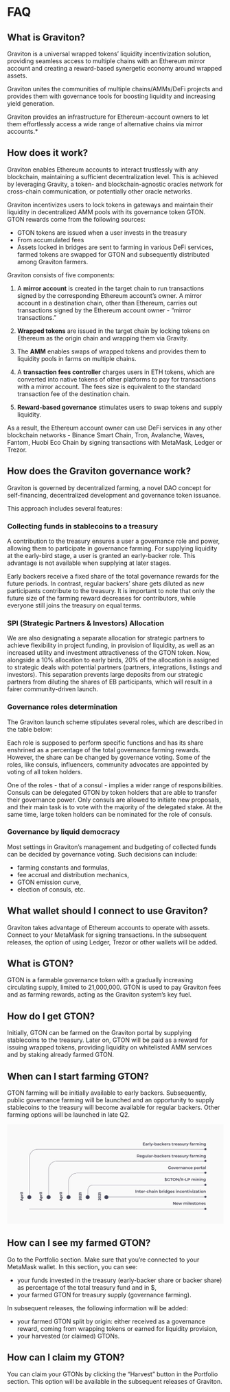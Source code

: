 # FAQ

## What is Graviton?

Graviton is a universal wrapped tokens’ liquidity incentivization solution, providing seamless access to multiple chains with an Ethereum mirror account and creating a reward-based synergetic economy around wrapped assets.

Graviton unites the communities of multiple chains/AMMs/DeFi projects and provides them with governance tools for boosting liquidity and increasing yield generation.

Graviton provides an infrastructure for Ethereum-account owners to let them effortlessly access a wide range of alternative chains via mirror accounts.\*

## How does it work?

Graviton enables Ethereum accounts to interact trustlessly with any blockchain, maintaining a sufficient decentralization level. This is achieved by leveraging Gravity, a token- and blockchain-agnostic oracles network for cross-chain communication, or potentially other oracle networks.

Graviton incentivizes users to lock tokens in gateways and maintain their liquidity in decentralized AMM pools with its governance token GTON. GTON rewards come from the following sources:

* GTON tokens are issued when a user invests in the treasury
* From accumulated fees
* Assets locked in bridges are sent to farming in various DeFi services, farmed tokens are swapped for GTON and subsequently distributed among Graviton farmers.

Graviton consists of five components: 

1. A **mirror account** is created in the target chain to run transactions signed by the corresponding Ethereum account’s owner. A mirror account in a destination chain, other than Ethereum, carries out transactions signed by the Ethereum account owner - “mirror transactions.” 

2. **Wrapped tokens** are issued in the target chain by locking tokens on Ethereum as the origin chain and wrapping them via Gravity.

3. The **AMM** enables swaps of wrapped tokens and provides them to liquidity pools in farms on multiple chains.

4. A **transaction fees controller** charges users in ETH tokens, which are converted into native tokens of other platforms to pay for transactions with a mirror account. The fees size is equivalent to the standard transaction fee of the destination chain.

5. **Reward-based governance** stimulates users to swap tokens and supply liquidity.

As a result, the Ethereum account owner can use DeFi services in any other blockchain networks - Binance Smart Chain, Tron, Avalanche, Waves, Fantom, Huobi Eco Chain by signing transactions with MetaMask, Ledger or Trezor.

## How does the Graviton governance work?

Graviton is governed by decentralized  farming, a novel DAO concept for self-financing, decentralized development and governance token issuance.

This approach includes several features:

### Collecting funds in stablecoins to a treasury 

A contribution to the treasury ensures a user a governance role and power, allowing them to participate in governance farming. For supplying liquidity at the early-bird stage, a user is granted an early-backer role. This advantage is not available when supplying at later stages.

Early backers receive a fixed share of the total governance rewards for the future periods. In contrast, regular backers’ share gets diluted as new participants contribute to the treasury. It is important to note that only the future size of the farming reward decreases for contributors, while everyone still joins the treasury on equal terms. 

### SPI \(Strategic Partners & Investors\) Allocation

We are also designating a separate allocation for strategic partners to achieve flexibility in project funding, in provision of liquidity, as well as an increased utility and investment attractiveness of the GTON token. Now, alongside a 10% allocation to early birds, 20% of the allocation is assigned to strategic deals with potential partners \(partners, integrations, listings and investors\). This separation prevents large deposits from our strategic partners from diluting the shares of EB participants, which will result in a fairer community-driven launch.

### Governance roles determination

The Graviton launch scheme stipulates several roles, which are described in the table below:



Each role is supposed to perform specific functions and has its share enshrined as a percentage of the total governance farming rewards. However, the share can be changed by governance voting. Some of the roles, like consuls, influencers, community advocates are appointed by voting of all token holders.

One of the roles - that of a consul - implies a wider range of responsibilities. Consuls can be delegated GTON by token holders that are able to transfer their governance power. Only consuls are allowed to initiate new proposals, and their main task is to vote with the majority of the delegated stake. At the same time, large token holders can be nominated for the role of consuls.

### Governance by liquid democracy

Most settings in Graviton’s management and budgeting of collected funds can be decided by governance voting. Such decisions can include:

* farming constants and formulas,
* fee accrual and distribution mechanics,
* GTON emission curve,
* election of consuls, etc.

## What wallet should I connect to use Graviton?

Graviton takes advantage of Ethereum accounts to operate with assets. Connect to your MetaMask for signing transactions. In the subsequent releases, the option of using Ledger, Trezor or other wallets will be added.

## What is GTON?

GTON is a farmable governance token with a gradually increasing circulating supply, limited to 21,000,000. GTON is used to pay Graviton fees and as farming rewards, acting as the Graviton system’s key fuel. 

## How do I get GTON?

Initially, GTON can be farmed on the Graviton portal by supplying stablecoins to the treasury. Later on, GTON will be paid as a reward for issuing wrapped tokens, providing liquidity on whitelisted AMM services and by staking already farmed GTON. 

## When can I start farming GTON?

GTON farming will be initially available to early backers. Subsequently, public governance farming will be launched and an opportunity to supply stablecoins to the treasury will become available for regular backers. Other farming options will be launched in late Q2.

![](.gitbook/assets/2021-03-31-23.17.38%20%281%29.jpg)

## How can I see my farmed GTON?

Go to the Portfolio section. Make sure that you’re connected to your MetaMask wallet. In this section, you can see:

* your funds invested in the treasury \(early-backer share or baсker share\) as percentage of the total treasury fund and in $,
* your farmed GTON for treasury supply \(governance farming\).

In subsequent releases, the following information will be added:

* your farmed GTON split by origin: either received as a governance reward, coming from wrapping tokens or earned for liquidity provision,
* your harvested \(or claimed\) GTONs.

## How can I claim my GTON?

You can claim your GTONs by clicking the “Harvest” button in the Portfolio section. This option will be available in the subsequent releases of Graviton.


